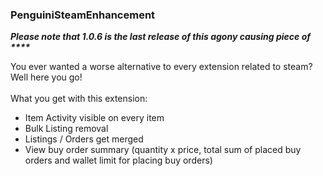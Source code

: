 ### PenguiniSteamEnhancement

***Please note that 1.0.6 is the last release of this agony causing piece of &ast;&ast;&ast;&ast;***

You ever wanted a worse alternative to every extension related to steam? Well here you go!<br>
<br>
What you get with this extension:
* Item Activity visible on every item
* Bulk Listing removal
* Listings / Orders get merged
* View buy order summary (quantity x price, total sum of placed buy orders and wallet limit for placing buy orders)
